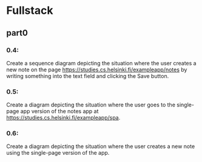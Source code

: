 # Fullstack
## part0
### 0.4:
Create a sequence diagram depicting the situation where the user creates a new note on the page https://studies.cs.helsinki.fi/exampleapp/notes by writing something into the text field and clicking the Save button.

### 0.5:
Create a diagram depicting the situation where the user goes to the single-page app version of the notes app at https://studies.cs.helsinki.fi/exampleapp/spa.

### 0.6:
Create a diagram depicting the situation where the user creates a new note using the single-page version of the app.
